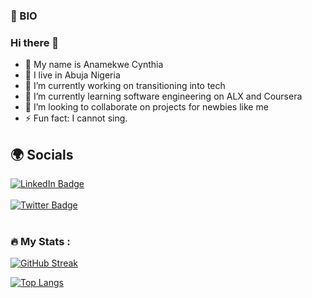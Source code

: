 ### 👧 BIO

### Hi there 👋

- 🥰 My name is Anamekwe Cynthia
- 🏡 I live in Abuja Nigeria
- 🔭 I’m currently working on transitioning into tech
- 🌱 I’m currently learning software engineering on ALX and Coursera
- 👯 I’m looking to collaborate on projects for newbies like me
- ⚡ Fun fact: I cannot sing.


## 🌍 Socials


<div id="badges">
  <a href="https://www.linkedin.com/in/anamekwe-cynthia/?lipi=urn%3Ali%3Apage%3Aprofile_common_profile_index%3B546ae7d4-01a7-4630-bf5b-420c342f3373">
    <img src="https://img.shields.io/badge/LinkedIn-blue?style=for-the-badge&logo=linkedin&logoColor=white" alt="LinkedIn Badge"/>
  </a>
  </br>
  </br>
   <a href="https://twitter.com/iamphabulouzc">
    <img src="https://img.shields.io/badge/Twitter-blue?style=for-the-badge&logo=twitter&logoColor=white" alt="Twitter Badge"/>
  </a>
  </br>
  </br>
</div>
<div id="badges">
  <a href="https://github.com/Iamphabulouz">
    <img src="https://komarev.com/ghpvc/?username=your-github-username&style=flat-square&color=blue" alt=""/>
  </a>
  
  ### :fire: My Stats :
  
[![GitHub Streak](https://streak-stats.demolab.com/?user=Iamphabulouz&theme=dark)](https://git.io/streak-stats)
  
  [![Top Langs](https://github-readme-stats.vercel.app/api/top-langs/?username=Iamphabulouz&layout=compact&theme=vision-friendly-dark)](https://github.com/anuraghazra/github-readme-stats)


  
